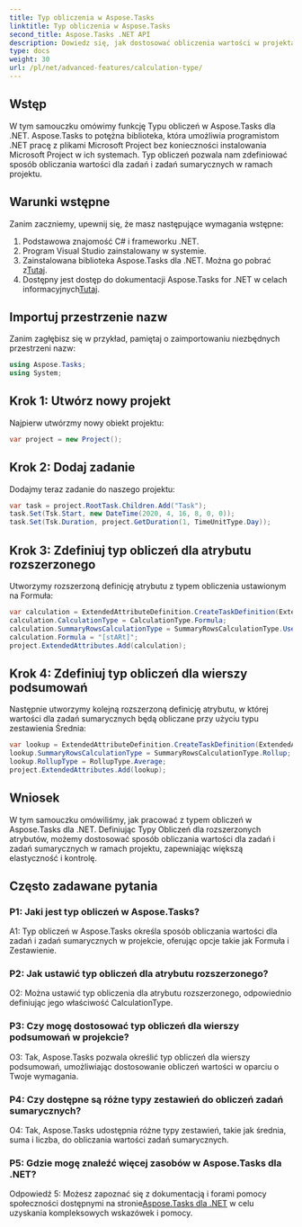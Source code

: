 ```yaml
---
title: Typ obliczenia w Aspose.Tasks
linktitle: Typ obliczenia w Aspose.Tasks
second_title: Aspose.Tasks .NET API
description: Dowiedz się, jak dostosować obliczenia wartości w projektach .NET za pomocą typu obliczenia w bibliotece Aspose.Tasks.
type: docs
weight: 30
url: /pl/net/advanced-features/calculation-type/
---
```

## Wstęp

W tym samouczku omówimy funkcję Typu obliczeń w Aspose.Tasks dla .NET. Aspose.Tasks to potężna biblioteka, która umożliwia programistom .NET pracę z plikami Microsoft Project bez konieczności instalowania Microsoft Project w ich systemach. Typ obliczeń pozwala nam zdefiniować sposób obliczania wartości dla zadań i zadań sumarycznych w ramach projektu.

## Warunki wstępne

Zanim zaczniemy, upewnij się, że masz następujące wymagania wstępne:

1. Podstawowa znajomość C# i frameworku .NET.
2. Program Visual Studio zainstalowany w systemie.
3.  Zainstalowana biblioteka Aspose.Tasks dla .NET. Można go pobrać z[Tutaj](https://releases.aspose.com/tasks/net/).
4.  Dostępny jest dostęp do dokumentacji Aspose.Tasks for .NET w celach informacyjnych[Tutaj](https://reference.aspose.com/tasks/net/).

## Importuj przestrzenie nazw

Zanim zagłębisz się w przykład, pamiętaj o zaimportowaniu niezbędnych przestrzeni nazw:

```csharp
using Aspose.Tasks;
using System;


```

## Krok 1: Utwórz nowy projekt

Najpierw utwórzmy nowy obiekt projektu:

```csharp
var project = new Project();
```

## Krok 2: Dodaj zadanie

Dodajmy teraz zadanie do naszego projektu:

```csharp
var task = project.RootTask.Children.Add("Task");
task.Set(Tsk.Start, new DateTime(2020, 4, 16, 8, 0, 0));
task.Set(Tsk.Duration, project.GetDuration(1, TimeUnitType.Day));
```

## Krok 3: Zdefiniuj typ obliczeń dla atrybutu rozszerzonego

Utworzymy rozszerzoną definicję atrybutu z typem obliczenia ustawionym na Formuła:

```csharp
var calculation = ExtendedAttributeDefinition.CreateTaskDefinition(ExtendedAttributeTask.Date5, null);
calculation.CalculationType = CalculationType.Formula;
calculation.SummaryRowsCalculationType = SummaryRowsCalculationType.UseFormula;
calculation.Formula = "[stARt]";
project.ExtendedAttributes.Add(calculation);
```

## Krok 4: Zdefiniuj typ obliczeń dla wierszy podsumowań

Następnie utworzymy kolejną rozszerzoną definicję atrybutu, w której wartości dla zadań sumarycznych będą obliczane przy użyciu typu zestawienia Średnia:

```csharp
var lookup = ExtendedAttributeDefinition.CreateTaskDefinition(ExtendedAttributeTask.Cost1, null);
lookup.SummaryRowsCalculationType = SummaryRowsCalculationType.Rollup;
lookup.RollupType = RollupType.Average;
project.ExtendedAttributes.Add(lookup);
```

## Wniosek

W tym samouczku omówiliśmy, jak pracować z typem obliczeń w Aspose.Tasks dla .NET. Definiując Typy Obliczeń dla rozszerzonych atrybutów, możemy dostosować sposób obliczania wartości dla zadań i zadań sumarycznych w ramach projektu, zapewniając większą elastyczność i kontrolę.

## Często zadawane pytania

### P1: Jaki jest typ obliczeń w Aspose.Tasks?

A1: Typ obliczeń w Aspose.Tasks określa sposób obliczania wartości dla zadań i zadań sumarycznych w projekcie, oferując opcje takie jak Formuła i Zestawienie.

### P2: Jak ustawić typ obliczeń dla atrybutu rozszerzonego?

O2: Można ustawić typ obliczenia dla atrybutu rozszerzonego, odpowiednio definiując jego właściwość CalculationType.

### P3: Czy mogę dostosować typ obliczeń dla wierszy podsumowań w projekcie?

O3: Tak, Aspose.Tasks pozwala określić typ obliczeń dla wierszy podsumowań, umożliwiając dostosowanie obliczeń wartości w oparciu o Twoje wymagania.

### P4: Czy dostępne są różne typy zestawień do obliczeń zadań sumarycznych?

O4: Tak, Aspose.Tasks udostępnia różne typy zestawień, takie jak średnia, suma i liczba, do obliczania wartości zadań sumarycznych.

### P5: Gdzie mogę znaleźć więcej zasobów w Aspose.Tasks dla .NET?

 Odpowiedź 5: Możesz zapoznać się z dokumentacją i forami pomocy społeczności dostępnymi na stronie[Aspose.Tasks dla .NET](https://reference.aspose.com/tasks/net/) w celu uzyskania kompleksowych wskazówek i pomocy.